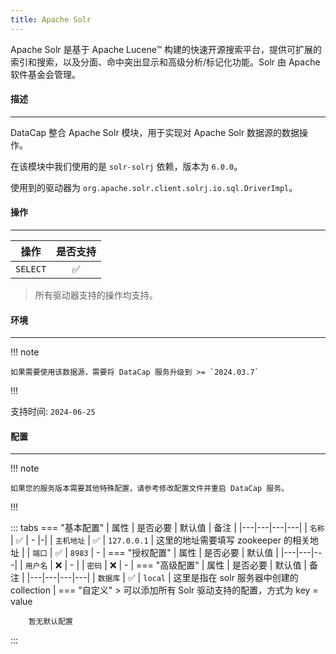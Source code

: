 ```yaml
---
title: Apache Solr
---
```


Apache Solr 是基于 Apache Lucene™ 构建的快速开源搜索平台，提供可扩展的索引和搜索，以及分面、命中突出显示和高级分析/标记化功能。Solr 由 Apache 软件基金会管理。

#### 描述

---

DataCap 整合 Apache Solr 模块，用于实现对 Apache Solr 数据源的数据操作。

在该模块中我们使用的是 `solr-solrj` 依赖，版本为 `6.0.0`。

使用到的驱动器为 `org.apache.solr.client.solrj.io.sql.DriverImpl`。

#### 操作

---

|    操作    | 是否支持 |
|:--------:|:----:|
| `SELECT` |  ✅   |

> 所有驱动器支持的操作均支持。

#### 环境

---

!!! note

    如果需要使用该数据源，需要将 DataCap 服务升级到 >= `2024.03.7`

!!!

支持时间: `2024-06-25`

#### 配置

---


!!! note

    如果您的服务版本需要其他特殊配置，请参考修改配置文件并重启 DataCap 服务。

!!!

::: tabs
    === "基本配置"
        | 属性 | 是否必要 | 默认值 | 备注 |
        |---|---|---|---|
        | `名称` | ✅ | - |-|
        | `主机地址` | ✅ | `127.0.0.1` | 这里的地址需要填写 zookeeper 的相关地址 |
        | `端口` | ✅ | `8983` | - |
    === "授权配置"
        | 属性 | 是否必要 | 默认值 |
        |---|---|---|
        | `用户名` | ❌ | - |
        | `密码` | ❌ | - |
    === "高级配置"
        | 属性 | 是否必要 | 默认值 | 备注 |
        |---|---|---|---|
        | `数据库` | ✅ | `local` | 这里是指在 solr 服务器中创建的 collection |
    === "自定义"
        > 可以添加所有 Solr 驱动支持的配置，方式为 key = value
    
        暂无默认配置
:::